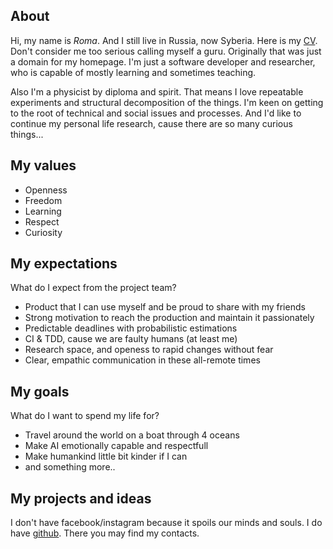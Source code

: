 ## About
Hi, my name is  _Roma_. And I still live in Russia, now Syberia.
Here is my [CV](https://raw.githubusercontent.com/roma-guru/roma-guru.github.io/master/Roman_Voropaev.pdf).
Don't consider me too serious calling myself a guru. Originally that was just a domain for my homepage.
I'm just a software developer and researcher, who is capable of mostly learning and sometimes teaching.

Also I'm a physicist by diploma and spirit.
That means I love repeatable experiments and structural decomposition of the things.
I'm keen on getting to the root of technical and social issues and processes.
And I'd like to continue my personal life research, cause there are so many curious things...

## My values
- Openness
- Freedom
- Learning
- Respect
- Curiosity

## My expectations
What do I expect from the project team?
- Product that I can use myself and be proud to share with my friends
- Strong motivation to reach the production and maintain it passionately
- Predictable deadlines with probabilistic estimations
- CI & TDD, cause we are faulty humans (at least me)
- Research space, and openess to rapid changes without fear
- Clear, empathic communication in these all-remote times

## My goals
What do I want to spend my life for?
- Travel around the world on a boat through 4 oceans
- Make AI emotionally capable and respectfull
- Make humankind little bit kinder if I can
- and something more..

## My projects and ideas
I don't have facebook/instagram because it spoils our minds and souls.
I do have [github](https://github.com/roma-guru).
There you may find my contacts.
